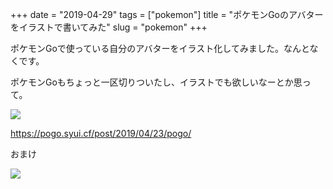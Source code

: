 +++
date = "2019-04-29"
tags = ["pokemon"]
title = "ポケモンGoのアバターをイラストで書いてみた"
slug = "pokemon"
+++

ポケモンGoで使っている自分のアバターをイラスト化してみました。なんとなくです。

ポケモンGoもちょっと一区切りついたし、イラストでも欲しいなーとか思って。

![](https://raw.githubusercontent.com/syui/img/master/old/illust_pokemongo_2019.png)

https://pogo.syui.cf/post/2019/04/23/pogo/

おまけ

![](https://raw.githubusercontent.com/syui/img/master/old/illust_pokemongo_2019-02.png)


